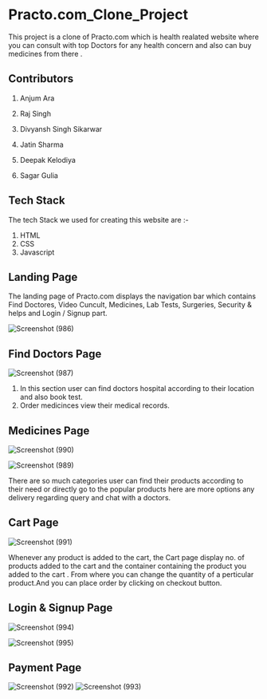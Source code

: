 
# Practo.com_Clone_Project

This project is a clone of Practo.com which is health realated website where you can consult with top Doctors for any health concern and also can buy medicines from there .



## Contributors
1. Anjum Ara 

2. Raj Singh

3. Divyansh Singh Sikarwar

4. Jatin Sharma

5. Deepak Kelodiya

6. Sagar Gulia



## Tech Stack
The tech Stack we used for creating this website are :-

1. HTML 
2. CSS
3. Javascript



## Landing Page
The landing page of Practo.com displays the navigation bar which contains Find Doctores, Video Cuncult, Medicines, Lab Tests, Surgeries, Security & helps and Login / Signup part.

![Screenshot (986)](https://user-images.githubusercontent.com/96018330/146671692-ef54a404-e400-48fc-8163-e130da0c44d2.png)


## Find Doctors Page

![Screenshot (987)](https://user-images.githubusercontent.com/96018330/146671901-8e33f97b-25d6-4950-9a0f-ea86963aaf12.png)


1. In this section user can find doctors hospital according to their location and also book test.
2. Order medicinces view their medical records.
## Medicines Page

![Screenshot (990)](https://user-images.githubusercontent.com/96018330/146671911-9ceb6e5d-eca8-4422-971b-92b8dca79288.png)

![Screenshot (989)](https://user-images.githubusercontent.com/96018330/146671918-94c6142e-5be9-46e9-9ab5-c4e43e275283.png)

There are so much categories user can find their products according to their need or directly go to the popular products here are more options any delivery regarding query and chat with a doctors.

## Cart Page

![Screenshot (991)](https://user-images.githubusercontent.com/96018330/146671924-089f5e51-cc85-4513-b9a9-9dfd4d5cf3c5.png)

Whenever any product is added to the cart, the Cart page display no. of products added to the cart and the container containing the product you added to the cart . From where you can change the quantity of a perticular product.And you can place order by clicking on checkout button.

## Login & Signup Page
![Screenshot (994)](https://user-images.githubusercontent.com/96018330/146672036-fc855f51-67a7-44e0-a987-2062c30c7e98.png)

![Screenshot (995)](https://user-images.githubusercontent.com/96018330/146672040-45e8f777-0b67-4847-b2d8-915244a1bbde.png)

## Payment Page
![Screenshot (992)](https://user-images.githubusercontent.com/96018330/146672020-3c743f35-489a-42ce-b823-09db6ad5fdb5.png)
![Screenshot (993)](https://user-images.githubusercontent.com/96018330/146672021-e4dea7d0-22fd-4e59-91aa-ba5b6d73b221.png)
